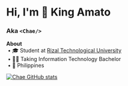 # Hi, I'm 👑 **King Amato**  
### Aka `<Chae/>`

<strong>About</strong><br/>
&nbsp;• 🎓 Student at [Rizal Technological University](https://web.facebook.com/RizTechUniversity)  
&nbsp;• 👨‍💻 Taking Information Technology Bachelor<br/>
&nbsp;• 📍 Philippines  

[![Chae GitHub stats](https://github-readme-stats.vercel.app/api?username=chaexd14&show_icons=true&theme=tokyonight&rank_icon=github)](https://github.com/anuraghazra/github-readme-stats)


